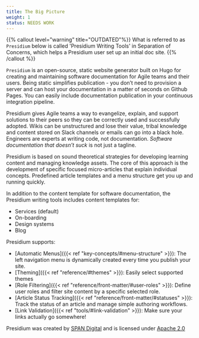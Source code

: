 ```yaml
---
title: The Big Picture
weight: 1
status: NEEDS WORK
---
```


{{% callout level="warning" title="OUTDATED"%}}
What is referred to as `Presidium` below is called 'Presidium Writing Tools' in Separation of Concerns, which helps a Presidium user set up an initial doc site.
{{% /callout %}}

`Presidium` is an open-source, static website generator built on Hugo for creating and maintaining software 
documentation for Agile teams and their users. Being static simplifies publication - you don’t need to provision 
a server and can host your documentation in a matter of seconds on Github Pages.
You can easily include documentation publication in your continuous integration pipeline.

Presidium gives Agile teams a way to evangelize, explain, and support solutions to their peers so they can be 
correctly used and successfully adopted. Wikis can be unstructured and lose their value, tribal knowledge and 
content stored on Slack channels or emails can go into a black hole. Engineers are experts at writing code, not 
documentation. *Software documentation that doesn’t suck* is not just a tagline.

Presidium is based on sound theoretical strategies for developing learning content and managing knowledge assets. 
The core of this approach is the development of specific focused micro-articles that explain individual concepts. 
Predefined article templates and a menu structure get you up and running quickly.

In addition to the content template for software documentation, the Presidium writing tools includes content templates for:
- Services (default)
- On-boarding
- Design systems
- Blog

Presidium supports:

- [Automatic Menus]({{< ref "key-concepts/#menu-structure" >}}): The left navigation menu is dynamically created every time you publish your site.
- [Theming]({{< ref "reference/#themes" >}}): Easily select supported themes
- [Role Filtering]({{< ref "reference/front-matter/#user-roles" >}}): Define user roles and filter site content by a specific selected role.
- [Article Status Tracking]({{< ref "reference/front-matter/#statuses" >}}): Track the status of an article and manage simple authoring workflows.
- [Link Validation]({{< ref "tools/#link-validation" >}}): Make sure your links actually go somewhere!
<!-- - [Versioning: Support] for multiple documentation versions. You can easily switch between versions without losing context. // TODO insert correct link to versionin article -->

Presidium was created by [SPAN Digital](http://www.spandigital.com/) and is licensed under [Apache 2.0](https://github.com/SPANDigital/presidium/blob/develop/LICENSE)
